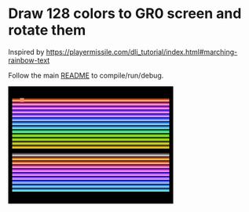 # Draw 128 colors to GR0 screen and rotate them

Inspired by <https://playermissile.com/dli_tutorial/index.html#marching-rainbow-text>

Follow the main [README](../README.md) to compile/run/debug.

![DLI rainbow](./dli_rainbow.gif)
